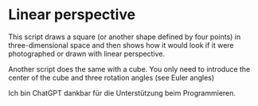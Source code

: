 # Linear perspective


This script draws a square (or another shape defined by four points) in three-dimensional space and then shows how it would look if it were photographed or drawn with linear perspective.

Another script does the same with a cube. You only need to introduce the center of the cube and three rotation angles (see Euler angles)

Ich bin ChatGPT dankbar für die Unterstützung beim Programmieren.
